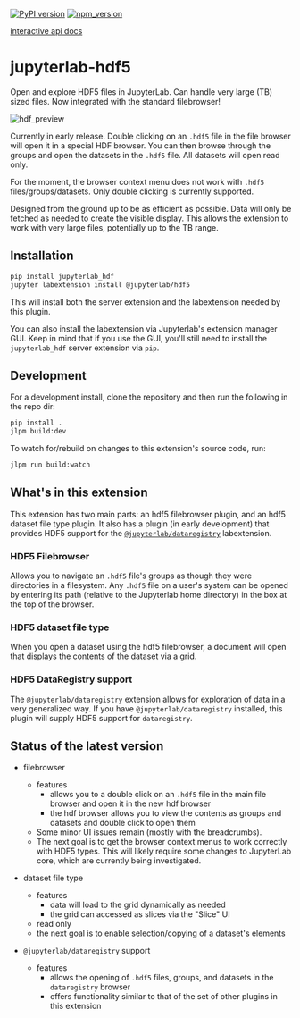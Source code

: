 [![PyPI version][pypi]][pypi-url]
[![npm_version][npm]][npm-url]

[interactive api docs][swagger-url]

# jupyterlab-hdf5

Open and explore HDF5 files in JupyterLab. Can handle very large (TB) sized files. Now integrated with the standard filebrowser!

![hdf_preview](README.png)

Currently in early release. Double clicking on an `.hdf5` file in the file browser will open it in a special HDF browser. You can then browse through the groups and open the datasets in the `.hdf5` file. All datasets will open read only.

For the moment, the browser context menu does not work with `.hdf5` files/groups/datasets. Only double clicking is currently supported.

Designed from the ground up to be as efficient as possible. Data will only be fetched as needed to create the visible display. This allows the extension to work with very large files, potentially up to the TB range.

## Installation

```bash
pip install jupyterlab_hdf
jupyter labextension install @jupyterlab/hdf5
```

This will install both the server extension and the labextension needed by this plugin.

You can also install the labextension via Jupyterlab's extension manager GUI. Keep in mind that if you use the GUI, you'll still need to install the `jupyterlab_hdf` server extension via `pip`.

## Development

For a development install, clone the repository and then run the following in the repo dir:

```bash
pip install .
jlpm build:dev
```

To watch for/rebuild on changes to this extension's source code, run:

```bash
jlpm run build:watch
```

## What's in this extension

This extension has two main parts: an hdf5 filebrowser plugin, and an hdf5 dataset file type plugin. It also has a plugin (in early development) that provides HDF5 support for the [`@jupyterlab/dataregistry`](https://github.com/jupyterlab/jupyterlab-data-explorer) labextension.

### HDF5 Filebrowser

Allows you to navigate an `.hdf5` file's groups as though they were directories in a filesystem. Any `.hdf5` file on a user's system can be opened by entering its path (relative to the Jupyterlab home directory) in the box at the top of the browser.

### HDF5 dataset file type

When you open a dataset using the hdf5 filebrowser, a document will open that displays the contents of the dataset via a grid.

### HDF5 DataRegistry support

The `@jupyterlab/dataregistry` extension allows for exploration of data in a very generalized way. If you have `@jupyterlab/dataregistry` installed, this plugin will supply HDF5 support for `dataregistry`.

## Status of the latest version

- filebrowser

  - features
    - allows you to a double click on an `.hdf5` file in the main file browser and open it in the new hdf browser
    - the hdf browser allows you to view the contents as groups and datasets and double click to open them
  - Some minor UI issues remain (mostly with the breadcrumbs).
  - The next goal is to get the browser context menus to work correctly with HDF5 types. This will likely require some changes to JupyterLab core, which are currently being investigated.

- dataset file type

  - features
    - data will load to the grid dynamically as needed
    - the grid can accessed as slices via the "Slice" UI
  - read only
  - the next goal is to enable selection/copying of a dataset's elements

- `@jupyterlab/dataregistry` support
  - features
    - allows the opening of `.hdf5` files, groups, and datasets in the `dataregistry` browser
    - offers functionality similar to that of the set of other plugins in this extension

[pypi]: https://badge.fury.io/py/jupyterlab-hdf.svg
[pypi-url]: https://badge.fury.io/py/jupyterlab-hdf
[npm]: https://badge.fury.io/js/%40jupyterlab%2Fhdf5.svg
[npm-url]: https://badge.fury.io/js/%40jupyterlab%2Fhdf5
[swagger-url]: https://petstore.swagger.io/?url=https://raw.githubusercontent.com/jupyterlab/jupyterlab-hdf5/master/jupyterlab_hdf/api/api.yaml
